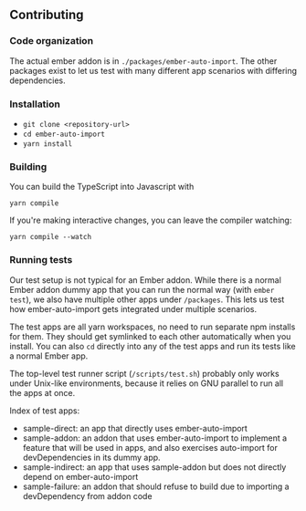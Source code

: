 Contributing
------------------------------------------------------------------------------

### Code organization

The actual ember addon is in `./packages/ember-auto-import`. The other packages exist to let us test with many different app scenarios with differing dependencies.


### Installation

* `git clone <repository-url>`
* `cd ember-auto-import`
* `yarn install`

### Building

You can build the TypeScript into Javascript with

    yarn compile

If you're making interactive changes, you can leave the compiler watching:

    yarn compile --watch

### Running tests

Our test setup is not typical for an Ember addon. While there is a normal Ember addon dummy app that you can run the normal way (with `ember test`), we also have multiple other apps under `/packages`. This lets us test how ember-auto-import gets integrated under multiple scenarios.

The test apps are all yarn workspaces, no need to run separate npm installs for them. They should get symlinked to each other automatically when you install. You can also `cd` directly into any of the test apps and run its tests like a normal Ember app.

The top-level test runner script (`/scripts/test.sh`) probably only works under Unix-like environments, because it relies on GNU parallel to run all the apps at once.

Index of test apps:

 - sample-direct: an app that directly uses ember-auto-import
 - sample-addon: an addon that uses ember-auto-import to implement a feature that will be used in apps, and also exercises auto-import for devDependencies in its dummy app.
 - sample-indirect: an app that uses sample-addon but does not directly depend on ember-auto-import
 - sample-failure: an addon that should refuse to build due to importing a devDependency from addon code


